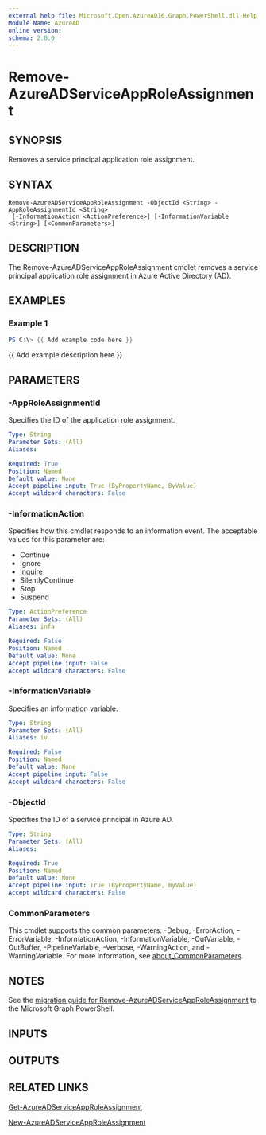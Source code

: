 ```yaml
---
external help file: Microsoft.Open.AzureAD16.Graph.PowerShell.dll-Help.xml
Module Name: AzureAD
online version:
schema: 2.0.0
---
```


# Remove-AzureADServiceAppRoleAssignment

## SYNOPSIS
Removes a service principal application role assignment.

## SYNTAX

```
Remove-AzureADServiceAppRoleAssignment -ObjectId <String> -AppRoleAssignmentId <String>
 [-InformationAction <ActionPreference>] [-InformationVariable <String>] [<CommonParameters>]
```

## DESCRIPTION
The Remove-AzureADServiceAppRoleAssignment cmdlet removes a service principal application role assignment in Azure Active Directory (AD).

## EXAMPLES

### Example 1
```powershell
PS C:\> {{ Add example code here }}
```

{{ Add example description here }}

## PARAMETERS

### -AppRoleAssignmentId
Specifies the ID of the application role assignment.

```yaml
Type: String
Parameter Sets: (All)
Aliases:

Required: True
Position: Named
Default value: None
Accept pipeline input: True (ByPropertyName, ByValue)
Accept wildcard characters: False
```

### -InformationAction
Specifies how this cmdlet responds to an information event.
The acceptable values for this parameter are:

- Continue
- Ignore
- Inquire
- SilentlyContinue
- Stop
- Suspend

```yaml
Type: ActionPreference
Parameter Sets: (All)
Aliases: infa

Required: False
Position: Named
Default value: None
Accept pipeline input: False
Accept wildcard characters: False
```

### -InformationVariable
Specifies an information variable.

```yaml
Type: String
Parameter Sets: (All)
Aliases: iv

Required: False
Position: Named
Default value: None
Accept pipeline input: False
Accept wildcard characters: False
```

### -ObjectId
Specifies the ID of a service principal in Azure AD.

```yaml
Type: String
Parameter Sets: (All)
Aliases:

Required: True
Position: Named
Default value: None
Accept pipeline input: True (ByPropertyName, ByValue)
Accept wildcard characters: False
```

### CommonParameters
This cmdlet supports the common parameters: -Debug, -ErrorAction, -ErrorVariable, -InformationAction, -InformationVariable, -OutVariable, -OutBuffer, -PipelineVariable, -Verbose, -WarningAction, and -WarningVariable. For more information, see [about_CommonParameters](http://go.microsoft.com/fwlink/?LinkID=113216).

## NOTES

See the [migration guide for Remove-AzureADServiceAppRoleAssignment](./migrate/Remove-AzureADServiceAppRoleAssignment.md) to the Microsoft Graph PowerShell.

## INPUTS

## OUTPUTS

## RELATED LINKS

[Get-AzureADServiceAppRoleAssignment](Get-AzureADServiceAppRoleAssignment.md)

[New-AzureADServiceAppRoleAssignment](New-AzureADServiceAppRoleAssignment.md)

